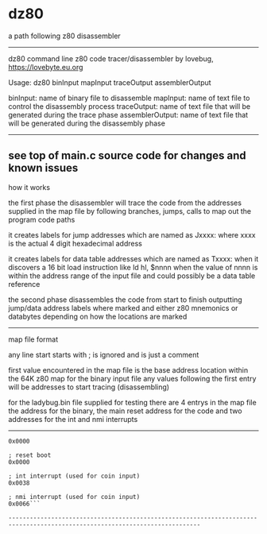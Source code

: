 # dz80
 a path following z80 disassembler
 
 ----------------------------------------------------------------------------------------------------------------------------

dz80 command line z80 code tracer/disassembler by lovebug, https://lovebyte.eu.org

Usage: dz80 binInput mapInput traceOutput assemblerOutput

binInput:        name of binary file to disassemble
mapInput:        name of text file to control the disassembly process
traceOutput:     name of text file that will be generated during the trace phase
assemblerOutput: name of text file that will be generated during the disassembly phase

----------------------------------------------------------------------------------------------------------------------------
see top of main.c source code for changes and known issues
----------------------------------------------------------------------------------------------------------------------------

how it works

the first phase the disassembler will trace the code from the addresses supplied in the map file by following branches,
jumps, calls to map out the program code paths

it creates labels for jump addresses which are named as Jxxxx: where xxxx is the actual 4 digit hexadecimal address

it creates labels for data table addresses which are named as Txxxx: when it discovers a 16 bit load instruction like ld hl, $nnnn
when the value of nnnn is within the address range of the input file and could possibly be a data table reference

the second phase disassembles the code from start to finish outputting jump/data address labels where marked and
either z80 mnemonics or databytes depending on how the locations are marked

----------------------------------------------------------------------------------------------------------------------------

map file format

any line start starts with ; is ignored and is just a comment

first value encountered in the map file is the base address location within the 64K z80 map for the binary input file
any values following the first entry will be addresses to start tracing (disassembling)

for the ladybug.bin file supplied for testing there are 4 entrys in the map file
the address for the binary, the main reset address for the code and two addresses for the int and nmi interrupts

----------------------------------------------------------------------------------------------------------------------------

```; base address for ladybug.bin 24KBytes @ $0000-$5fff
0x0000

; reset boot
0x0000

; int interrupt (used for coin input)
0x0038

; nmi interrupt (used for coin input)
0x0066```

----------------------------------------------------------------------------------------------------------------------------
